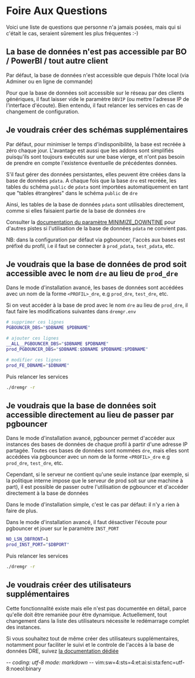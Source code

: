 # Foire Aux Questions

Voici une liste de questions que personne n'a jamais posées, mais qui si
c'était le cas, seraient sûrement les plus fréquentes :-)

## La base de données n'est pas accessible par BO / PowerBI / tout autre client

Par défaut, la base de données n'est accessible que depuis l'hôte local (via
Adminer ou en ligne de commande)

Pour que la base de données soit accessible sur le réseau par des clients
génériques, il faut laisser vide le paramètre `DBVIP` (ou mettre l'adresse IP de
l'interface d'écoute). Bien entendu, il faut relancer les services en cas de
changement de configuration.

## Je voudrais créer des schémas supplémentaires

Par défaut, pour minimiser le temps d'indisponibilité, la base est recréée à
zéro chaque jour. L'avantage est aussi que les addons sont simplifiés puisqu'ils
sont toujours exécutés sur une base vierge, et n'ont pas besoin de prendre en
compte l'existence éventuelle de précédentes données.

S'il faut gérer des données persistantes, elles peuvent être créées dans la base
de données `pdata`. A chaque fois que la base `dre` est recréée, les tables du
schéma `public` de `pdata` sont importées automatiquement en tant que "tables
étrangères" dans le schéma `public` de `dre`

Ainsi, les tables de la base de données `pdata` sont utilisables directement,
comme si elles faisaient partie de la base de données `dre`

Consulter la [documentation du paramètre MINIMIZE_DOWNTINE](documentation/parametres.md#minimize_downtine)
pour d'autres pistes si l'utilisation de la base de données `pdata` ne convient pas.

NB: dans la configuration par défaut via pgbouncer, l'accès aux bases est
préfixé du profil, i.e il faut se connecter à `prod_pdata`, `test_pdata`, etc.

## Je voudrais que la base de données de prod soit accessible avec le nom `dre` au lieu de `prod_dre`

Dans le mode d'installation avancé, les bases de données sont accédées avec un
nom de la forme `<PROFIL>_dre`, e.g `prod_dre`, `test_dre`, etc.

Si on veut accéder à la base de prod avec le nom `dre` au lieu de `prod_dre`,
il faut faire les modifications suivantes dans `dremgr.env`
~~~sh
# supprimer ces lignes
PGBOUNCER_DBS="$DBNAME $PDBNAME"

# ajouter ces lignes
__ALL__PGBOUNCER_DBS="$DBNAME $PDBNAME"
prod_PGBOUNCER_DBS="$DBNAME:$DBNAME $PDBNAME:$PDBNAME"

# modifier ces lignes
prod_FE_DBNAME="$DBNAME"
~~~

Puis relancer les services
~~~sh
./dremgr -r
~~~

## Je voudrais que la base de données soit accessible directement au lieu de passer par pgbouncer

Dans le mode d'installation avancé, pgbouncer permet d'accéder aux instances des
bases de données de chaque profil à partir d'une adresse IP partagée. Toutes ces
bases de données sont nommées `dre`, mais elles sont accédées via pgbouncer avec
un nom de la forme `<PROFIL>_dre` e.g `prod_dre`, `test_dre`, etc.

Cependant, si le serveur ne contient qu'une seule instance (par exemple, si la
politique interne impose que le serveur de prod soit sur une machine à part), il
est possible de passer outre l'utilisation de pgbouncer et d'accéder directement
à la base de données

Dans le mode d'installation simple, c'est le cas par défaut: il n'y a rien à
faire de plus.

Dans le mode d'installation avancé, il faut désactiver l'écoute pour pgbouncer
et jouer sur le paramètre `INST_PORT`
~~~sh
NO_LSN_DBFRONT=1
prod_INST_PORT="$DBPORT"
~~~

Puis relancer les services
~~~sh
./dremgr -r
~~~

## Je voudrais créer des utilisateurs supplémentaires

Cette fonctionnalité existe mais elle n'est pas documentée en détail, parce
qu'elle doit être remaniée pour être dynamique. Actuellement, tout changement
dans la liste des utilisateurs nécessite le redémarrage complet des instances.

Si vous souhaitez tout de même créer des utilisateurs supplémentaires, notamment
pour faciliter le suivi et le controle de l'accès à la base de données DRE,
suivez [la documentation dédiée](documentation/setup-users.md)

-*- coding: utf-8 mode: markdown -*- vim:sw=4:sts=4:et:ai:si:sta:fenc=utf-8:noeol:binary